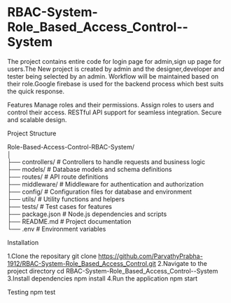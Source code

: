 # RBAC-System-Role_Based_Access_Control--System
The project contains entire code for login page for admin,sign up page for users.The New project is created by admin and the designer,developer and tester being selected by an admin. Workflow will be maintained based on their role.Google firebase is used for the backend process which best suits the quick response.

Features
  Manage roles and their permissions.
  Assign roles to users and control their access.
  RESTful API support for seamless integration.
  Secure and scalable design.

Project Structure

  Role-Based-Access-Control-RBAC-System/  
  │  
  ├── controllers/          # Controllers to handle requests and business logic  
  ├── models/               # Database models and schema definitions  
  ├── routes/               # API route definitions  
  ├── middleware/           # Middleware for authentication and authorization  
  ├── config/               # Configuration files for database and environment  
  ├── utils/                # Utility functions and helpers  
  ├── tests/                # Test cases for features  
  ├── package.json          # Node.js dependencies and scripts  
  ├── README.md             # Project documentation  
  └── .env                  # Environment variables  
  
Installation

1.Clone the repositary
  git clone https://github.com/ParvathyPrabha-1912/RBAC-System-Role_Based_Access_Control.git
2.Navigate to the project directory
  cd RBAC-System-Role_Based_Access_Control--System
3.Install dependencies
  npm install
4.Run the application
  npm start

Testing
  npm test



  
